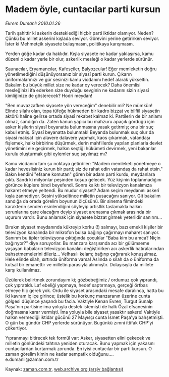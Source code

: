 # Madem öyle, cuntacılar parti kursun

*Ekrem Dumanlı 2010.01.26*

<tr><td class="metin" colspan="2" style="padding-top: 20px; padding-left: 5px; ">Tarih şahittir ki askerin desteklediği hiçbir parti iktidar olamıyor. Neden? Çünkü bu millet askerini kışlada seviyor. Görevini yerine getirirken seviyor. İster ki Mehmetçik siyasete bulaşmasın, politikaya karışmasın.</td></tr><tr><td class="metin" colspan="2" style="padding-top: 20px; padding-left: 5px; "><p>Yerden göğe kadar da haklıdır. Kışla siyasete ne kadar yaklaşırsa, kamu düzeni o kadar yerle bir olur, askerlik mesleği o kadar yerlerde sürünür.
<p>Saunacılar, Eryamancılar, Kafesçiler, Balyozcular! Eğer memleketin doğru yönetilmediğini düşünüyorsanız bir siyasî parti kurun. Çıkarın üniformalarınızı ve gür sesinizi kamu vicdanını hedef alarak yükseltin. Bakalım bu büyük millet size ne kadar oy verecek? Daha önemlisi mesleğinizi ifa ederken size duyduğu sevginin ne kadarını sizin siyasî kimliğinize de gösterecek? Hodri meydan!
<p>"Ben muvazzafken siyasete yön vereceğim" denebilir mi? Ne mümkün! Elinde silahı olan, topa tüfeğe hükmeden bir kadro bizzat ve bilfiil siyasetin aktörü haline gelirse ortada siyasî rekabet kalmaz ki. Partilerin de bir anlamı olmaz, sandığın da. Zaten kanun yapıcı bu mahzuru apaçık gördüğü için asker kişilerin siyasî beyanatta bulunmasına yasak getirmiş; onu bir suç kabul etmiş. Siyasî beyanatta bulunmak! Beyanda bulunmak suç olur da siyasî maksat için alavere dalavere yapmak, kaos çıkarmak, vatandaşı fişlemek, halkı birbirine düşürmek, derin mahfillerde yapılan planlarla devlet yönetimini ele geçirmek, halkın seçtiği hükümeti devirmek, yeni bakanlar kurulu oluşturmak gibi eylemler suç sayılmaz mı?
<p> Kamu vicdanını tam şu noktaya getirdiler: "Madem memleketi yönetmeye o kadar heveslisiniz kurun bir parti; siz de rahat edin vatandaş da rahat etsin." Bakın kendini "efsane komutan" gören bir adam parti kurdu, meydanlara çıktı. Sandı ki milyonlar peşinden koşup gelecek. Yüz kişinin toplanmadığını görünce küplere bindi beyefendi. Sonra kalktı bir televizyon kanalımıza hakaret etmeye yeltendi. Bu mudur siyaset? Adam seçim meydanını askerî kışla zannediyor. Sesini yükseltince milletin pusacağını sanıyor. Git bakalım sandığa da orada görelim boyunun ölçüsünü. Bir sinema filmindeki karakterin senden esinlendiğini söyleyip artistlik taslamakla halkın sorunlarına çare olacağım deyip siyaset arenasına çıkmak arasında bir uçurum vardır. Bunu anlamak için siyasete bizzat girmek yeterlidir sanırım...
<p>Bırakın siyaset meydanında kükreyip korku (!) salmayı, bazı emekli kişiler bir televizyon kanalında bir mikrofon bulsa bağırıp çağırmayı maharet sanıyor. Sanırım bu tipler televizyona çıktığında çocuklar "Baba kim bu amca? Niçin bağırıyor?" diye soruyorlar. Bu manzara karşısında acı bir gülümseme yaşayan babaların televizyon kanalını değiştirirken acı askerlik hatıralarından bahsetmemelerini dileriz... Velhasılı kelam; bağırıp çağırarak konuşulmaz. Hele elinde silah, sırtında üniforma varsa! Aslında o silah da o üniforma da kutsal bir emanettir ve milletin parasıyla alınmıştır. Dolayısıyla da millete karşı kullanılmaz.
<p>Üzülerek belirtmek zorundayım ki; gözbebeğimiz / ordumuz çok yıprandı, çok yıpratıldı. Laf ebeliği yapmaya, hedef saptırmaya, gerçeği örtbas etmeye hiç gerek yok. Ordu ile siyaset arasındaki mesafe daralınca, hatta bu iki kavram iç içe girince; üstelik bu korkunç manzaranın üzerine cunta gölgesi düşünce yaşandı bu facia. Vaktiyle Kenan Evren, Turgut Sunalp Paşa'nın partisine ima yoluyla destek istemişti de halk Özal efsanesinin doğmasına karar vermişti. İma yoluyla bile siyaset yasaktır askere! Vaktiyle halkın vermediği iktidar gücünü 27 Mayısçı cunta İsmet Paşa'ya bahşetmişti. O gün bu gündür CHP yerlerde sürünüyor. Bugünkü zımni ittifak CHP'yi çökertiyor.
<p>Yıpranmayı bitirecek tek formül var: Asker, siyasetten elini çekecek ve milletin gönlündeki tahtına yeniden oturacak. Bunu yapmak için yakasını cuntacılardan kurtarmak zorunda. En iyisi cuntacılar bir parti kursun. O zaman görelim kimin ne kadar sempatik olduğunu.... e.dumanli@zaman.com.tr<br/></p></p></p></p></p></p></p></td></tr>

Kaynak: [zaman.com.tr](http://zaman.com.tr/yazar.do?yazino=944516), [web.archive.org (arşiv bağlantısı)](http://web.archive.org/web/20100129181659/http://www.zaman.com.tr:80/yazar.do?yazino=944516)
